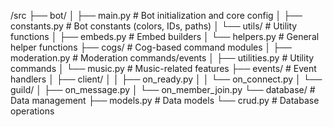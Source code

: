 /src
├── bot/
│   ├── main.py          # Bot initialization and core config
│   ├── constants.py     # Bot constants (colors, IDs, paths)
│   └── utils/          # Utility functions
│       ├── embeds.py    # Embed builders
│       └── helpers.py   # General helper functions
├── cogs/                # Cog-based command modules
│   ├── moderation.py    # Moderation commands/events
│   ├── utilities.py     # Utility commands
│   └── music.py        # Music-related features
├── events/              # Event handlers
│   ├── client/
│   │   ├── on_ready.py
│   │   └── on_connect.py
│   └── guild/
│       ├── on_message.py
│       └── on_member_join.py
└── database/            # Data management
    ├── models.py       # Data models
    └── crud.py         # Database operations
